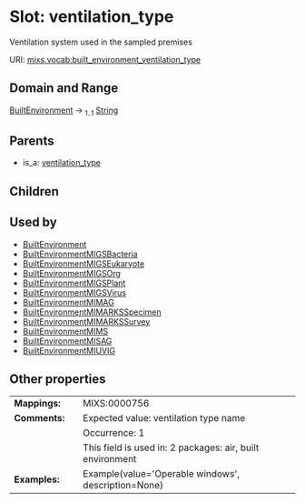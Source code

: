 
# Slot: ventilation_type


Ventilation system used in the sampled premises

URI: [mixs.vocab:built_environment_ventilation_type](https://w3id.org/mixs/vocab/built_environment_ventilation_type)


## Domain and Range

[BuiltEnvironment](BuiltEnvironment.md) &#8594;  <sub>1..1</sub> [String](types/String.md)

## Parents

 *  is_a: [ventilation_type](ventilation_type.md)

## Children


## Used by

 * [BuiltEnvironment](BuiltEnvironment.md)
 * [BuiltEnvironmentMIGSBacteria](BuiltEnvironmentMIGSBacteria.md)
 * [BuiltEnvironmentMIGSEukaryote](BuiltEnvironmentMIGSEukaryote.md)
 * [BuiltEnvironmentMIGSOrg](BuiltEnvironmentMIGSOrg.md)
 * [BuiltEnvironmentMIGSPlant](BuiltEnvironmentMIGSPlant.md)
 * [BuiltEnvironmentMIGSVirus](BuiltEnvironmentMIGSVirus.md)
 * [BuiltEnvironmentMIMAG](BuiltEnvironmentMIMAG.md)
 * [BuiltEnvironmentMIMARKSSpecimen](BuiltEnvironmentMIMARKSSpecimen.md)
 * [BuiltEnvironmentMIMARKSSurvey](BuiltEnvironmentMIMARKSSurvey.md)
 * [BuiltEnvironmentMIMS](BuiltEnvironmentMIMS.md)
 * [BuiltEnvironmentMISAG](BuiltEnvironmentMISAG.md)
 * [BuiltEnvironmentMIUVIG](BuiltEnvironmentMIUVIG.md)

## Other properties

|  |  |  |
| --- | --- | --- |
| **Mappings:** | | MIXS:0000756 |
| **Comments:** | | Expected value: ventilation type name |
|  | | Occurrence: 1 |
|  | | This field is used in: 2 packages: air, built environment |
| **Examples:** | | Example(value='Operable windows', description=None) |

